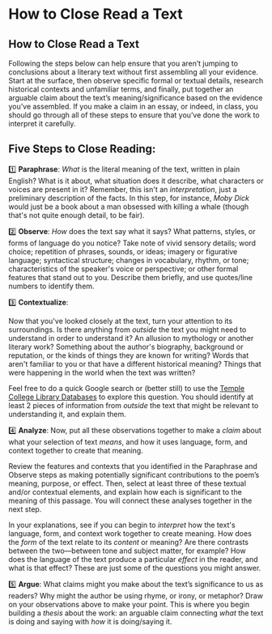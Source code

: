 # How to Close Read a Text

## How to Close Read a Text

Following the steps below can help ensure that you aren’t jumping to conclusions about a literary text without first assembling all your evidence. Start at the surface, then observe specific formal or textual details, research historical contexts and unfamiliar terms, and finally, put together an arguable claim about the text’s meaning/significance based on the evidence you’ve assembled. If you make a claim in an essay, or indeed, in class, you should go through all of these steps to ensure that you’ve done the work to interpret it carefully.

## Five Steps to Close Reading:

1️⃣ **Paraphrase**: *What* is the literal meaning of the text, written in plain English? What is it about, what situation does it describe, what characters or voices are present in it? Remember, this isn't an *interpretation*, just a preliminary description of the facts. In this step, for instance, *Moby Dick* would just be a book about a man obsessed with killing a whale (though that's not quite enough detail, to be fair).

2️⃣ **Observe**: *How* does the text say what it says? What patterns, styles, or forms of language do you notice? Take note of vivid sensory details; word choice; repetition of phrases, sounds, or ideas; imagery or figurative language; syntactical structure; changes in vocabulary, rhythm, or tone; characteristics of the speaker's voice or perspective; or other formal features that stand out to you. Describe them briefly, and use quotes/line numbers to identify them.

3️⃣ **Contextualize**:

Now that you've looked closely at the text, turn your attention to its surroundings. Is there anything from *outside* the text you might need to understand in order to understand it? An allusion to mythology or another literary work? Something about the author's biography, background or reputation, or the kinds of things they are known for writing? Words that aren't familiar to you or that have a different historical meaning? Things that were happening in the world when the text was written?

Feel free to do a quick Google search or (better still) to use the [Temple College Library Databases](https://www.templejc.edu/resources/library/online-databases/) to explore this question. You should identify at least 2 pieces of information from *outside* the text that might be relevant to understanding it, and explain them.

4️⃣ **Analyze**: Now, put all these observations together to make a *claim* about what your selection of text *means*, and how it uses language, form, and context together to create that meaning.

Review the features and contexts that you identified in the Paraphrase and Observe steps as making potentially significant contributions to the poem’s meaning, purpose, or effect. Then, select at least three of these textual and/or contextual elements, and explain how each is significant to the meaning of this passage. You will connect these analyses together in the next step.

In your explanations, see if you can begin to *interpret* how the text's language, form, and context work together to create meaning. How does the *form* of the text relate to its *content* or meaning? Are there contrasts between the two—between tone and subject matter, for example? How does the language of the text produce a particular *effect* in the reader, and what is that effect? These are just some of the questions you might answer.

5️⃣ **Argue**: What claims might you make about the text’s significance to us as readers? Why might the author be using rhyme, or irony, or metaphor? Draw on your observations above to make your point. This is where you begin building a *thesis* about the work: an arguable claim connecting *what* the text is doing and saying with *how* it is doing/saying it.

